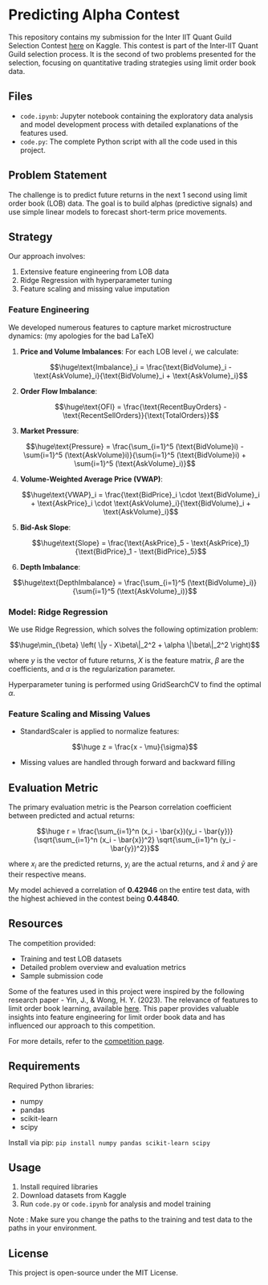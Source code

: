 # Predicting Alpha Contest
This repository contains my submission for the Inter IIT Quant Guild Selection Contest [here](https://www.kaggle.com/competitions/taramani-quant-research-contest-tqrc/) on Kaggle.
This contest is part of the Inter-IIT Quant Guild selection process. It is the second of two problems presented for the selection, focusing on quantitative trading strategies using limit order book data.

## Files

- `code.ipynb`: Jupyter notebook containing the exploratory data analysis and model development process with detailed explanations of the features used.
- `code.py`: The complete Python script with all the code used in this project.

## Problem Statement

The challenge is to predict future returns in the next 1 second using limit order book (LOB) data. The goal is to build alphas (predictive signals) and use simple linear models to forecast short-term price movements.

## Strategy

Our approach involves:

1. Extensive feature engineering from LOB data
2. Ridge Regression with hyperparameter tuning
3. Feature scaling and missing value imputation

### Feature Engineering

We developed numerous features to capture market microstructure dynamics: (my apologies for the bad LaTeX)

1. **Price and Volume Imbalances**: 
   For each LOB level $i$, we calculate:
   
   $$\huge\text{Imbalance}_i = \frac{\text{BidVolume}_i - \text{AskVolume}_i}{\text{BidVolume}_i + \text{AskVolume}_i}$$

2. **Order Flow Imbalance**:
   
   $$\huge\text{OFI} = \frac{\text{RecentBuyOrders} - \text{RecentSellOrders}}{\text{TotalOrders}}$$

3. **Market Pressure**:
   
  $$\huge\text{Pressure} = \frac{\sum_{i=1}^5 (\text{BidVolume}i) - \sum{i=1}^5 (\text{AskVolume}i)}{\sum{i=1}^5 (\text{BidVolume}i) + \sum{i=1}^5 (\text{AskVolume}_i)}$$

4. **Volume-Weighted Average Price (VWAP)**:
   
   $$\huge\text{VWAP}_i = \frac{\text{BidPrice}_i \cdot \text{BidVolume}_i + \text{AskPrice}_i \cdot \text{AskVolume}_i}{\text{BidVolume}_i + \text{AskVolume}_i}$$

5. **Bid-Ask Slope**:
   
   $$\huge\text{Slope} = \frac{\text{AskPrice}_5 - \text{AskPrice}_1}{\text{BidPrice}_1 - \text{BidPrice}_5}$$

6. **Depth Imbalance**:
   
  $$\huge\text{DepthImbalance} = \frac{\sum_{i=1}^5 (\text{BidVolume}_i)}{\sum{i=1}^5 (\text{AskVolume}_i)}$$

### Model: Ridge Regression

We use Ridge Regression, which solves the following optimization problem:

$$\huge\min_{\beta} \left( \|y - X\beta\|_2^2 + \alpha \|\beta\|_2^2 \right)$$

where $y$ is the vector of future returns, $X$ is the feature matrix, $\beta$ are the coefficients, and $\alpha$ is the regularization parameter.

Hyperparameter tuning is performed using GridSearchCV to find the optimal $\alpha$.

### Feature Scaling and Missing Values

- StandardScaler is applied to normalize features: 

$$\huge z = \frac{x - \mu}{\sigma}$$

- Missing values are handled through forward and backward filling

## Evaluation Metric

The primary evaluation metric is the Pearson correlation coefficient between predicted and actual returns:

$$\huge r = \frac{\sum_{i=1}^n (x_i - \bar{x})(y_i - \bar{y})}{\sqrt{\sum_{i=1}^n (x_i - \bar{x})^2} \sqrt{\sum_{i=1}^n (y_i - \bar{y})^2}}$$

where $x_i$ are the predicted returns, $y_i$ are the actual returns, and $\bar{x}$ and $\bar{y}$ are their respective means.

My model achieved a correlation of **0.42946** on the entire test data, with the highest achieved in the contest being **0.44840**.

## Resources

The competition provided:
- Training and test LOB datasets
- Detailed problem overview and evaluation metrics
- Sample submission code

Some of the features used in this project were inspired by the following research paper - Yin, J., & Wong, H. Y. (2023). The relevance of features to limit order book learning, available [here](https://papers.ssrn.com/sol3/papers.cfm?abstract_id=4226309). This paper provides valuable insights into feature engineering for limit order book data and has influenced our approach to this competition.

For more details, refer to the [competition page](https://www.kaggle.com/competitions/taramani-quant-research-contest-tqrc/).

## Requirements

Required Python libraries:
- numpy
- pandas
- scikit-learn
- scipy

Install via pip: `pip install numpy pandas scikit-learn scipy`

## Usage

1. Install required libraries
2. Download datasets from Kaggle
3. Run `code.py` or `code.ipynb` for analysis and model training

Note : Make sure you change the paths to the training and test data to the paths in your environment.

## License

This project is open-source under the MIT License.
